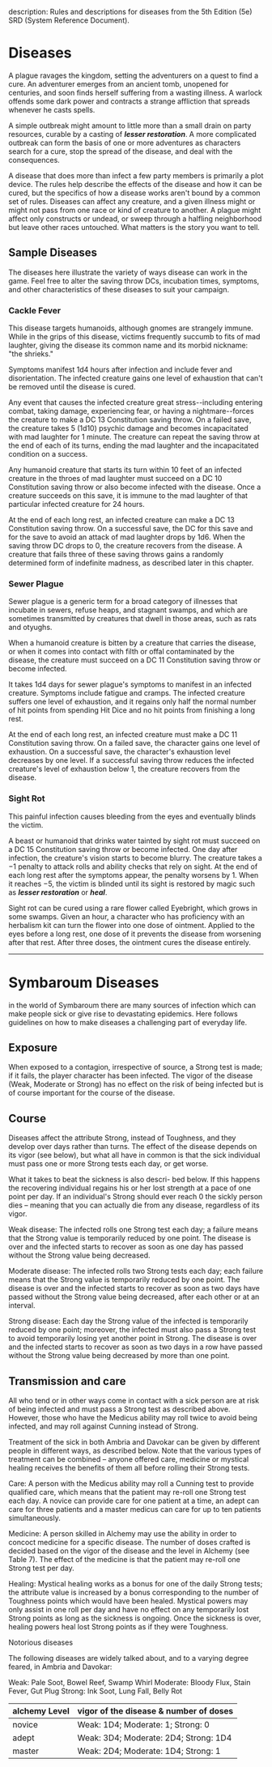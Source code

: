 description: Rules and descriptions for diseases from the 5th Edition (5e) SRD (System Reference Document).

# Diseases 
A plague ravages the kingdom, setting the adventurers on a quest to find a cure. An adventurer emerges from an ancient tomb, unopened for centuries, and soon finds herself suffering from a wasting illness. A warlock offends some dark power and contracts a strange affliction that spreads whenever he casts spells.

A simple outbreak might amount to little more than a small drain on party resources, curable by a casting of **_lesser restoration_**. A more complicated outbreak can form the basis of one or more adventures as characters search for a cure, stop the spread of the disease, and deal with the consequences.

A disease that does more than infect a few party members is primarily a plot device. The rules help describe the effects of the disease and how it can be cured, but the specifics of how a disease works aren't bound by a common set of rules. Diseases can affect any creature, and a given illness might or might not pass from one race or kind of creature to another. A plague might affect only constructs or undead, or sweep through a halfling neighborhood but leave other races untouched. What matters is the story you want to tell. 

## Sample Diseases 
The diseases here illustrate the variety of ways disease can work in the game. Feel free to alter the saving throw DCs, incubation times, symptoms, and other characteristics of these diseases to suit your campaign. 

### Cackle Fever 
This disease targets humanoids, although gnomes are strangely immune. While in the grips of this disease, victims frequently succumb to fits of mad laughter, giving the disease its common name and its morbid nickname: "the shrieks."

Symptoms manifest 1d4 hours after infection and include fever and disorientation. The infected creature gains one level of exhaustion that can't be removed until the disease is cured.

Any event that causes the infected creature great stress--including entering combat, taking damage, experiencing fear, or having a nightmare--forces the creature to make a DC 13 Constitution saving throw. On a failed save, the creature takes 5 (1d10) psychic damage and becomes incapacitated with mad laughter for 1 minute. The creature can repeat the saving throw at the end of each of its turns, ending the mad laughter and the incapacitated condition on a success.

Any humanoid creature that starts its turn within 10 feet of an infected creature in the throes of mad laughter must succeed on a DC 10 Constitution saving throw or also become infected with the disease. Once a creature succeeds on this save, it is immune to the mad laughter of that particular infected creature for 24 hours.

At the end of each long rest, an infected creature can make a DC 13 Constitution saving throw. On a successful save, the DC for this save and for the save to avoid an attack of mad laughter drops by 1d6. When the saving throw DC drops to 0, the creature recovers from the disease. A creature that fails three of these saving throws gains a randomly determined form of indefinite madness, as described later in this chapter. 

### Sewer Plague 
Sewer plague is a generic term for a broad category of illnesses that incubate in sewers, refuse heaps, and stagnant swamps, and which are sometimes transmitted by creatures that dwell in those areas, such as rats and otyughs.

When a humanoid creature is bitten by a creature that carries the disease, or when it comes into contact with filth or offal contaminated by the disease, the creature must succeed on a DC 11 Constitution saving throw or become infected.

It takes 1d4 days for sewer plague's symptoms to manifest in an infected creature. Symptoms include fatigue and cramps. The infected creature suffers one level of exhaustion, and it regains only half the normal number of hit points from spending Hit Dice and no hit points from finishing a long rest.

At the end of each long rest, an infected creature must make a DC 11 Constitution saving throw. On a failed save, the character gains one level of exhaustion. On a successful save, the character's exhaustion level decreases by one level. If a successful saving throw reduces the infected creature's level of exhaustion below 1, the creature recovers from the disease. 

### Sight Rot 
This painful infection causes bleeding from the eyes and eventually blinds the victim.

A beast or humanoid that drinks water tainted by sight rot must succeed on a DC 15 Constitution saving throw or become infected. One day after infection, the creature's vision starts to become blurry. The creature takes a −1 penalty to attack rolls and ability checks that rely on sight. At the end of each long rest after the symptoms appear, the penalty worsens by 1. When it reaches −5, the victim is blinded until its sight is restored by magic such as **_lesser restoration_** or **_heal_**.

Sight rot can be cured using a rare flower called Eyebright, which grows in some swamps. Given an hour, a character who has proficiency with an herbalism kit can turn the flower into one dose of ointment. Applied to the eyes before a long rest, one dose of it prevents the disease from worsening after that rest. After three doses, the ointment cures the disease entirely.

---

# Symbaroum Diseases

in the world of Symbaroum there are many sources of infection which can make people sick or give rise to devastating epidemics. Here follows guidelines on how to make diseases a challenging part of everyday life.

## Exposure

When exposed to a contagion, irrespective of source, a Strong test is made; if it fails, the player character has been infected. The vigor of the disease (Weak, Moderate or Strong) has no effect on the risk of being infected but is of course important for the course of the disease.

## Course

Diseases affect the attribute Strong, instead of Toughness, and they develop over days rather than turns. The effect of the disease depends on its vigor (see below), but what all have in common is that the sick individual must pass one or more Strong tests each day, or get worse.

What it takes to beat the sickness is also descri- bed below. If this happens the recovering individual regains his or her lost strength at a pace of one point per day. If an individual's Strong should ever reach 0 the sickly person dies – meaning that you can actually die from any disease, regardless of its vigor.

Weak disease: The infected rolls one Strong test each day; a failure means that the Strong value is temporarily reduced by one point. The disease is over and the infected starts to recover as soon as one day has passed without the Strong value being decreased.

Moderate disease: The infected rolls two Strong tests each day; each failure means that the Strong value is temporarily reduced by one point. The disease is over and the infected starts to recover as soon as two days have passed without the Strong value being decreased, after each other or at an interval.

Strong disease: Each day the Strong value of the infected is temporarily reduced by one point; moreover, the infected must also pass a Strong test to avoid temporarily losing yet another point in Strong. The disease is over and the infected starts to recover as soon as two days in a row have passed without the Strong value being decreased by more than one point.

## Transmission and care

All who tend or in other ways come in contact with a sick person are at risk of being infected and must pass a Strong test as described above. However, those who have the Medicus ability may roll twice to avoid being infected, and may roll against Cunning instead of Strong.

Treatment of the sick in both Ambria and Davokar can be given by different people in different ways, as described below. Note that the various types of treatment can be combined – anyone offered care, medicine or mystical healing receives the benefits of them all before rolling their Strong tests.

Care: A person with the Medicus ability may roll a Cunning test to provide qualified care, which means that the patient may re-roll one Strong test each day. A novice can provide care for one patient at a time, an adept can care for three patients and a master medicus can care for up to ten patients simultaneously.

Medicine: A person skilled in Alchemy may use the ability in order to concoct medicine for a specific disease. The number of doses crafted is decided based on the vigor of the disease and the level in Alchemy (see Table 7). The effect of the medicine is that the patient may re-roll one Strong test per day.

Healing: Mystical healing works as a bonus for one of the daily Strong tests; the attribute value is increased by a bonus corresponding to the number of Toughness points which would have been healed. Mystical powers may only assist in one roll per day and have no effect on any temporarily lost Strong points as long as the sickness is ongoing. Once the sickness is over, healing powers heal lost Strong points as if they were Toughness.

Notorious diseases

The following diseases are widely talked about, and to a varying degree feared, in Ambria and Davokar:

Weak: Pale Soot, Bowel Reef, Swamp Whirl 
Moderate: Bloody Flux, Stain Fever, Gut Plug 
Strong: Ink Soot, Lung Fall, Belly Rot



| alchemy Level | vigor of the disease & number of doses |
| ------------- | -------------------------------------- |
| novice        | Weak: 1D4; Moderate: 1; Strong: 0      |
| adept         | Weak: 3D4; Moderate: 2D4; Strong: 1D4  |
| master        | Weak: 2D4; Moderate: 1D4; Strong: 1    |

